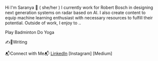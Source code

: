 Hi I'm Saranya 👋 ( she/her )
I currently work for Robert Bosch in designing next generation systems on radar based on AI. I also create content to equip machine learning enthusiast with necessary resources to fulfill their potential. Outside of work, I enjoy to .. 

Play Badminton
Do Yoga


✍️📝Writing

📬Connect with Me📬
[LinkedIn](https://www.linkedin.com/in/ch-saranya/)
[Instagram]
[Medium]

